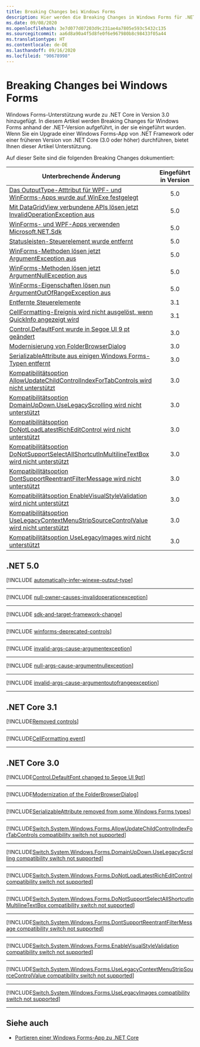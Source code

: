 ```yaml
---
title: Breaking Changes bei Windows Forms
description: Hier werden die Breaking Changes in Windows Forms für .NET Core und .NET 5 aufgelistet.
ms.date: 09/08/2020
ms.openlocfilehash: 3e7d077d07203d9c231ae4a7805e593c5432c135
ms.sourcegitcommit: aa6d8a90a4f5d8fe0f6e967980b8c98433f05a44
ms.translationtype: HT
ms.contentlocale: de-DE
ms.lasthandoff: 09/16/2020
ms.locfileid: "90678998"
---
```

# <a name="breaking-changes-in-windows-forms"></a>Breaking Changes bei Windows Forms

Windows Forms-Unterstützung wurde zu .NET Core in Version 3.0 hinzugefügt. In diesem Artikel werden Breaking Changes für Windows Forms anhand der .NET-Version aufgeführt, in der sie eingeführt wurden. Wenn Sie ein Upgrade einer Windows Forms-App von .NET Framework oder einer früheren Version von .NET Core (3.0 oder höher) durchführen, bietet Ihnen dieser Artikel Unterstützung.

Auf dieser Seite sind die folgenden Breaking Changes dokumentiert:

| Unterbrechende Änderung | Eingeführt in Version |
| - | :-: |
| [Das OutputType-Atttribut für WPF- und WinForms-Apps wurde auf WinExe festgelegt](#outputtype-set-to-winexe-for-wpf-and-winforms-apps) | 5.0 |
| [Mit DataGridView verbundene APIs lösen jetzt InvalidOperationException aus](#datagridview-related-apis-now-throw-invalidoperationexception) | 5.0 |
| [WinForms- und WPF-Apps verwenden Microsoft.NET.Sdk](#winforms-and-wpf-apps-use-microsoftnetsdk) | 5.0 |
| [Statusleisten-Steuerelement wurde entfernt](#removed-status-bar-controls) | 5.0 |
| [WinForms-Methoden lösen jetzt ArgumentException aus](#winforms-methods-now-throw-argumentexception) | 5.0 |
| [WinForms-Methoden lösen jetzt ArgumentNullException aus](#winforms-methods-now-throw-argumentnullexception) | 5.0 |
| [WinForms-Eigenschaften lösen nun ArgumentOutOfRangeException aus](#winforms-properties-now-throw-argumentoutofrangeexception) | 5.0 |
| [Entfernte Steuerelemente](#removed-controls) | 3.1 |
| [CellFormatting-Ereignis wird nicht ausgelöst, wenn QuickInfo angezeigt wird](#cellformatting-event-not-raised-if-tooltip-is-shown) | 3.1 |
| [Control.DefaultFont wurde in Segoe UI 9 pt geändert](#default-control-font-changed-to-segoe-ui-9-pt) | 3.0 |
| [Modernisierung von FolderBrowserDialog](#modernization-of-the-folderbrowserdialog) | 3.0 |
| [SerializableAttribute aus einigen Windows Forms-Typen entfernt](#serializableattribute-removed-from-some-windows-forms-types) | 3.0 |
| [Kompatibilitätsoption AllowUpdateChildControlIndexForTabControls wird nicht unterstützt](#allowupdatechildcontrolindexfortabcontrols-compatibility-switch-not-supported) | 3.0 |
| [Kompatibilitätsoption DomainUpDown.UseLegacyScrolling wird nicht unterstützt](#domainupdownuselegacyscrolling-compatibility-switch-not-supported) | 3.0 |
| [Kompatibilitätsoption DoNotLoadLatestRichEditControl wird nicht unterstützt](#donotloadlatestricheditcontrol-compatibility-switch-not-supported) | 3.0 |
| [Kompatibilitätsoption DoNotSupportSelectAllShortcutInMultilineTextBox wird nicht unterstützt](#donotsupportselectallshortcutinmultilinetextbox-compatibility-switch-not-supported) | 3.0 |
| [Kompatibilitätsoption DontSupportReentrantFilterMessage wird nicht unterstützt](#dontsupportreentrantfiltermessage-compatibility-switch-not-supported) | 3.0 |
| [Kompatibilitätsoption EnableVisualStyleValidation wird nicht unterstützt](#enablevisualstylevalidation-compatibility-switch-not-supported) | 3.0 |
| [Kompatibilitätsoption UseLegacyContextMenuStripSourceControlValue wird nicht unterstützt](#uselegacycontextmenustripsourcecontrolvalue-compatibility-switch-not-supported) | 3.0 |
| [Kompatibilitätsoption UseLegacyImages wird nicht unterstützt](#uselegacyimages-compatibility-switch-not-supported) | 3.0 |

## <a name="net-50"></a>.NET 5.0

[!INCLUDE [automatically-infer-winexe-output-type](../../../includes/core-changes/windowsforms/5.0/automatically-infer-winexe-output-type.md)]

***

[!INCLUDE [null-owner-causes-invalidoperationexception](../../../includes/core-changes/windowsforms/5.0/null-owner-causes-invalidoperationexception.md)]

***

[!INCLUDE [sdk-and-target-framework-change](../../../includes/core-changes/windowsforms/5.0/sdk-and-target-framework-change.md)]

***

[!INCLUDE [winforms-deprecated-controls](../../../includes/core-changes/windowsforms/5.0/winforms-deprecated-controls.md)]

***

[!INCLUDE [invalid-args-cause-argumentexception](../../../includes/core-changes/windowsforms/5.0/invalid-args-cause-argumentexception.md)]

***

[!INCLUDE [null-args-cause-argumentnullexception](../../../includes/core-changes/windowsforms/5.0/null-args-cause-argumentnullexception.md)]

***

[!INCLUDE [invalid-args-cause-argumentoutofrangeexception](../../../includes/core-changes/windowsforms/5.0/invalid-args-cause-argumentoutofrangeexception.md)]

***

## <a name="net-core-31"></a>.NET Core 3.1

[!INCLUDE[Removed controls](~/includes/core-changes/windowsforms/3.1/remove-controls-3.1.md)]

***

[!INCLUDE[CellFormatting event](~/includes/core-changes/windowsforms/3.1/cellformatting-event-not-raised.md)]

***

## <a name="net-core-30"></a>.NET Core 3.0

[!INCLUDE[Control.DefaultFont changed to Segoe UI 9pt](~/includes/core-changes/windowsforms/3.0/control-defaultfont-changed.md)]

***

[!INCLUDE[Modernization of the FolderBrowserDialog](~/includes/core-changes/windowsforms/3.0/modernized-folderbrowserdialog.md)]

***

[!INCLUDE[SerializableAttribute removed from some Windows Forms types](~/includes/core-changes/windowsforms/3.0/remove-serializationattribute.md)]

***

[!INCLUDE[Switch.System.Windows.Forms.AllowUpdateChildControlIndexForTabControls compatibility switch not supported](~/includes/core-changes/windowsforms/3.0/deprecate-allowupdatechildcontrolindexfortabcontrols.md)]

***

[!INCLUDE[Switch.System.Windows.Forms.DomainUpDown.UseLegacyScrolling compatibility switch not supported](~/includes/core-changes/windowsforms/3.0/deprecate-uselegacyscrolling.md)]

***

[!INCLUDE[Switch.System.Windows.Forms.DoNotLoadLatestRichEditControl compatibility switch not supported](~/includes/core-changes/windowsforms/3.0/deprecate-donotloadlatestricheditcontrol.md)]

***

[!INCLUDE[Switch.System.Windows.Forms.DoNotSupportSelectAllShortcutInMultilineTextBox compatibility switch not supported](~/includes/core-changes/windowsforms/3.0/deprecate-donotsupportselectallshortcutinmultilinetextbox.md)]

***

[!INCLUDE[Switch.System.Windows.Forms.DontSupportReentrantFilterMessage compatibility switch not supported](~/includes/core-changes/windowsforms/3.0/deprecate-dontsupportreentrantfiltermessage.md)]

***

[!INCLUDE[Switch.System.Windows.Forms.EnableVisualStyleValidation compatibility switch not supported](~/includes/core-changes/windowsforms/3.0/deprecate-enablevisualstylevalidation.md)]

***

[!INCLUDE[Switch.System.Windows.Forms.UseLegacyContextMenuStripSourceControlValue compatibility switch not supported](~/includes/core-changes/windowsforms/3.0/deprecate-uselegacycontextmenustripsourcecontrolvalue.md)]

***

[!INCLUDE[Switch.System.Windows.Forms.UseLegacyImages compatibility switch not supported](~/includes/core-changes/windowsforms/3.0/deprecate-uselegacyimages.md)]

***

## <a name="see-also"></a>Siehe auch

- [Portieren einer Windows Forms-App zu .NET Core](../porting/winforms.md)
